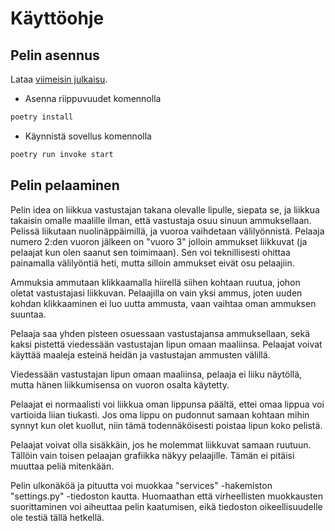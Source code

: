 # Käyttöohje

## Pelin asennus

Lataa [viimeisin julkaisu](https://github.com/Robomarti/harjoitustyo/releases/latest).

- Asenna riippuvuudet komennolla 
```bash
poetry install
```

- Käynnistä sovellus komennolla 
```bash
poetry run invoke start
```

## Pelin pelaaminen
Pelin idea on liikkua vastustajan takana olevalle lipulle, siepata se, ja liikkua takaisin omalle maalille ilman, että vastustaja osuu sinuun ammuksellaan. Pelissä liikutaan nuolinäppäimillä, ja vuoroa vaihdetaan välilyönnistä. Pelaaja numero 2:den vuoron jälkeen on "vuoro 3" jolloin ammukset liikkuvat (ja pelaajat kun olen saanut sen toimimaan).
Sen voi teknillisesti ohittaa painamalla välilyöntiä heti, mutta silloin ammukset eivät osu pelaajiin. 

Ammuksia ammutaan klikkaamalla hiirellä siihen kohtaan ruutua, johon oletat
vastustajasi liikkuvan. Pelaajilla on vain yksi ammus, joten uuden kohdan klikkaaminen ei luo uutta ammusta, vaan vaihtaa oman ammuksen suuntaa.

Pelaaja saa yhden pisteen osuessaan vastustajansa ammuksellaan, sekä kaksi pistettä viedessään vastustajan lipun omaan maaliinsa. Pelaajat voivat käyttää maaleja esteinä heidän ja vastustajan ammusten välillä.

Viedessään vastustajan lipun omaan maaliinsa, pelaaja ei liiku näytöllä, mutta hänen liikkumisensa on vuoron osalta käytetty.

Pelaajat ei normaalisti voi liikkua oman lippunsa päältä, ettei omaa lippua voi vartioida liian tiukasti. Jos oma lippu on pudonnut samaan kohtaan mihin synnyt kun olet kuollut, niin tämä todennäköisesti poistaa lipun koko pelistä.

Pelaajat voivat olla sisäkkäin, jos he molemmat liikkuvat samaan ruutuun. Tällöin vain toisen pelaajan grafiikka näkyy pelaajille. Tämän ei pitäisi muuttaa peliä mitenkään.

Pelin ulkonäköä ja pituutta voi muokkaa "services" -hakemiston "settings.py" -tiedoston kautta. Huomaathan että virheellisten muokkausten suorittaminen voi aiheuttaa pelin kaatumisen, eikä tiedoston oikeellisuudelle ole testiä tällä hetkellä.